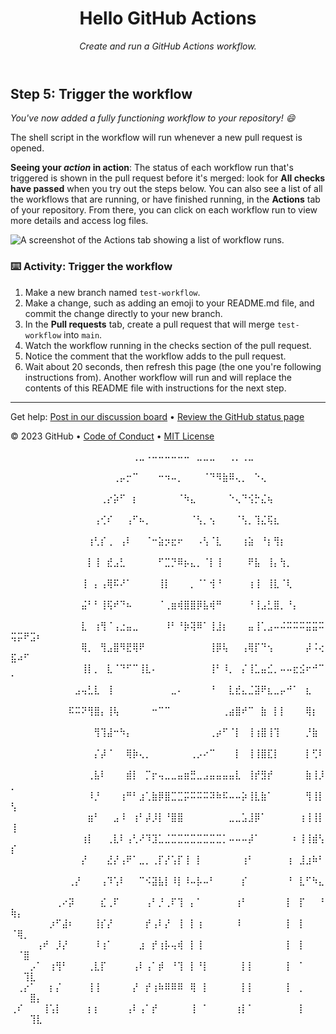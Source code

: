 <header>

# Hello GitHub Actions

_Create and run a GitHub Actions workflow._

</header>

## Step 5: Trigger the workflow

_You've now added a fully functioning workflow to your repository! :smile:_

The shell script in the workflow will run whenever a new pull request is opened.

**Seeing your _action_ in action**: The status of each workflow run that's triggered is shown in the pull request before it's merged: look for **All checks have passed** when you try out the steps below. You can also see a list of all the workflows that are running, or have finished running, in the **Actions** tab of your repository. From there, you can click on each workflow run to view more details and access log files.

![A screenshot of the Actions tab showing a list of workflow runs.](https://user-images.githubusercontent.com/16547949/62388049-4e64e600-b52a-11e9-8bf5-db0c5452360f.png)

### :keyboard: Activity: Trigger the workflow

1. Make a new branch named `test-workflow`.
1. Make a change, such as adding an emoji to your README.md file, and commit the change directly to your new branch.
1. In the **Pull requests** tab, create a pull request that will merge `test-workflow` into `main`.
1. Watch the workflow running in the checks section of the pull request.
1. Notice the comment that the workflow adds to the pull request.
1. Wait about 20 seconds, then refresh this page (the one you're following instructions from). Another workflow will run and will replace the contents of this README file with instructions for the next step.

<footer>

---

Get help: [Post in our discussion board](https://github.com/orgs/skills/discussions/categories/hello-github-actions) &bull; [Review the GitHub status page](https://www.githubstatus.com/)

&copy; 2023 GitHub &bull; [Code of Conduct](https://www.contributor-covenant.org/version/2/1/code_of_conduct/code_of_conduct.md) &bull; [MIT License](https://gh.io/mit)

</footer>


⠀⠀⠀⠀⠀⠀⠀⠀⠀⠀⠀⠀⠀⠀⠀⠀⠀⠀⠀⢀⣀⠠⠤⠤⠤⠤⠤⠤⠀⣀⣀⣀⠀⠀⢀⡀⢀⣀⠀⠀⠀⠀⠀⠀⠀⠀⠀⠀⠀⠀⠀⠀⠀⠀
⠀⠀⠀⠀⠀⠀⠀⠀⠀⠀⠀⠀⠀⠀⠀⠀⢀⡤⡒⠉⠀⠀⠀⠒⠲⠤⡀⠀⠀⠀⠈⠙⠻⣷⠿⢄⡀⠀⠑⢄⠀⠀⠀⠀⠀⠀⠀⠀⠀⠀⠀⠀⠀⠀
⠀⠀⠀⠀⠀⠀⠀⠀⠀⠀⠀⠀⠀⠀⢀⡔⡵⠋⠀⡆⠀⠀⠀⠀⠀⠀⠈⠳⣄⠀⠀⠀⠀⠀⠑⢄⠙⢪⡓⣌⢦⠀⠀⠀⠀⠀⠀⠀⠀⠀⠀⠀⠀⠀
⠀⠀⠀⠀⠀⠀⠀⠀⠀⠀⠀⠀⠀⢠⢊⠎⠀⠀⢠⠋⠦⡀⠀⠀⠀⠀⠀⠀⠈⢣⡀⢢⠀⠀⠀⠈⢣⡀⢹⣌⢯⣆⠀⠀⠀⠀⠀⠀⠀⠀⠀⠀⠀⠀
⠀⠀⠀⠀⠀⠀⠀⠀⠀⠀⠀⠀⢰⢃⡎⢀⠀⢠⠇⠀⠀⠈⠒⣵⡲⣖⠖⠀⠀⠠⢣⠈⣇⠀⠀⠀⢰⣵⠀⠘⡆⢻⡆⠀⠀⠀⠀⠀⠀⠀⠀⠀⠀⠀
⠀⠀⠀⠀⠀⠀⠀⠀⠀⠀⠀⠀⡇⢸⠀⣞⣠⣃⠀⠀⠀⠀⠀⠋⣉⡙⠿⡦⣄⡀⠈⡇⢸⠀⠀⠀⠀⠟⣧⠀⢸⡄⢳⡀⠀⠀⠀⠀⠀⠀⠀⠀⠀⠀
⠀⠀⠀⠀⠀⠀⠀⠀⠀⠀⠀⢸⠀⡄⢠⢿⠯⠜⠁⠀⠀⠀⠀⢸⡇⠀⠀⠀⡀⠈⠁⢺⠘⠀⠀⠀⠀⢰⢸⠀⢸⣇⠈⢇⠀⠀⠀⠀⠀⠀⠀⠀⠀⠀
⠀⠀⠀⠀⠀⠀⠀⠀⠀⠀⠀⣬⠃⠃⢸⢯⠞⠙⠦⠀⠀⠀⠀⠈⢀⣶⢾⣿⣿⡿⣧⢾⠛⠀⠀⠀⠀⠘⢸⣠⣃⣿⡀⠘⡄⠀⠀⠀⠀⠀⠀⠀⠀⠀
⠀⠀⠀⠀⠀⠀⠀⠀⠀⠀⠀⣇⠀⢰⢻⠈⢠⣐⣤⣀⠀⠀⠀⠀⠸⠃⠘⡷⢽⠿⠁⢸⣸⡆⠀⠀⠀⣤⢸⢁⣠⠤⠬⠭⠭⠭⣭⣭⠭⢭⡭⠟⣩⠆
⠀⠀⠀⠀⠀⠀⠀⠀⠀⠀⠀⢿⡀⠀⢻⣠⣿⠻⣟⢿⠟⠀⠀⠀⠀⠀⠀⠀⠀⠀⠀⢸⡿⢧⠀⠀⢠⢿⡏⠙⢢⠀⠀⠀⠀⠀⡼⠨⢔⣯⠴⠋⠀⠀
⠀⠀⠀⠀⠀⠀⠀⠀⠀⠀⠀⢸⡇⡀⠀⣇⠈⠙⠋⠉⢸⣇⠄⠀⠀⠀⠀⠀⠀⠀⠀⢸⠃⠸⡀⠀⡌⢸⣁⣤⣊⡀⠤⠤⣖⣪⠖⠚⠉⠁⠀⠀⠀⠀
⠀⠀⠀⠀⠀⠀⠀⠀⠀⠀⣠⢤⣃⣇⠀⢸⠀⠀⠀⠀⠀⠀⠀⠀⠀⣀⠄⠀⠀⠀⠀⠘⠀⠀⣇⣞⣄⣈⣽⠟⣆⣀⡤⠚⠁⠀⣆⠀⠀⠀⠀⠀⠀⠀
⠀⠀⠀⠀⠀⠀⠀⠀⠀⠯⠭⠝⢻⣿⡄⢸⢧⠀⠀⠀⠀⠀⠒⠉⠉⠀⠀⠀⠀⠀⠀⠀⠀⢀⣴⣿⠞⠉⠀⣷⠀⡇⡇⠀⠀⠀⢿⡆⠀⠀⠀⠀⠀⠀
⠀⠀⠀⠀⠀⠀⠀⠀⠀⠀⠀⠀⠀⢻⢹⣼⠒⠳⡄⠀⠀⠀⠀⠀⠀⠀⠀⠀⠀⠀⠀⢀⡴⠋⠈⡇⠀⢸⢰⣿⢸⢹⠀⠀⠀⠀⡘⣷⠀⠀⠀⠀⠀⠀
⠀⠀⠀⠀⠀⠀⠀⠀⠀⠀⠀⠀⠀⡌⡼⠈⠀⠀⢿⡷⢄⡀⠀⠀⠀⠀⠀⠀⢀⡠⠔⠉⠀⠀⠀⡇⠀⢸⢸⣿⣏⡇⠀⠀⠀⠀⡇⢋⠇⠀⠀⠀⠀⠀
⠀⠀⠀⠀⠀⠀⠀⠀⠀⠀⠀⠀⢀⣧⠇⠀⠀⠀⣾⡇⠀⡉⡖⢤⣀⣀⣤⣶⣛⣀⣠⣤⣤⣤⣤⣇⠀⢸⡞⣻⡞⠀⠀⠀⠀⠀⣷⢸⡸⡀⠀⠀⠀⠀
⠀⠀⠀⠀⠀⠀⠀⠀⠀⠀⠀⠀⠸⡘⠀⠀⠀⢰⠛⠃⣰⢁⣷⡿⣿⣉⣉⡭⠭⠭⠭⠽⠷⠯⠤⠤⡵⢸⣇⣷⠁⠀⠀⠀⠀⠀⢻⢸⡇⢣⠀⠀⠀⠀
⠀⠀⠀⠀⠀⠀⠀⠀⠀⠀⠀⠀⣶⠃⠀⠀⣠⠸⠀⢰⠃⡼⡸⡇⠘⣿⣿⠀⠀⠀⠀⠀⠀⠀⣀⣀⣡⣸⡿⠁⠀⠀⠀⠀⠀⢰⢸⢸⡇⢸⠀⠀⠀⠀
⠀⠀⠀⠀⠀⠀⠀⠀⠀⠀⠀⢰⡇⠀⠀⢀⣇⠇⢠⢃⠜⠹⣹⣁⣈⣉⣉⣉⣉⣉⣉⣉⣉⡁⠤⠤⠤⡼⠁⠀⠀⠀⠀⠀⠆⢸⢸⣾⢣⡎⠀⠀⠀⠀
⠀⠀⠀⠀⠀⠀⠀⠀⠀⠀⠀⡜⠀⠀⠀⣜⡜⢠⠟⠁⣀⡀⢀⡏⡜⢡⡏⢸⠀⡇⠀⠀⠀⠀⠀⠀⢰⠃⠀⠀⠀⠀⠀⢰⠀⣸⣰⠷⠃⠀⠀⠀⠀⠀
⠀⠀⠀⠀⠀⠀⠀⠀⠀⢀⡜⠀⠀⠀⢠⠹⢡⠇⠀⠀⠉⠪⣽⣧⡇⠸⡇⠸⠤⡧⠤⠃⠀⠀⠀⠀⡎⠀⠀⠀⠀⠀⠀⠘⠀⣇⠋⠳⣄⠀⠀⠀⠀⠀
⠀⠀⠀⠀⠀⠀⠀⢀⠔⡽⠀⠀⠀⠀⣎⢀⠏⠀⠀⠀⠀⢠⠃⡘⢀⠏⢹⠀⡄⠁⠀⠀⠀⠀⠀⢰⠃⠀⠀⠀⠀⠀⠀⡇⠀⡏⠀⠀⠘⢷⡄⠀⠀⠀
⠀⠀⠀⠀⠀⠀⡰⠋⣼⠆⠀⠀⠀⢸⡎⡜⠀⠀⠀⠀⠀⡞⢠⠇⡜⠀⢸⠀⡇⢰⠀⠀⠀⠀⠀⠸⠀⠀⠀⠀⠀⠀⠀⡇⠀⡇⠀⠀⠀⠈⢿⡀⠀⠀
⠀⠀⠀⠀⢠⠞⠀⡸⡜⠀⠀⠀⠀⠸⢰⠁⠀⠀⠀⠀⣰⠀⡞⢰⡧⢤⢾⠀⡇⢸⠀⠀⠀⠀⠀⠀⠀⠀⠀⠀⠀⠀⠀⡇⠀⡇⠀⠀⠀⠀⠈⣿⠀⠀
⠀⠀⠀⡠⠁⠀⢰⢻⠃⠀⠀⠀⢀⣇⡏⠀⠀⠀⠀⢠⠇⢠⠁⡾⠀⠘⢹⠀⡇⠘⡇⠀⠀⠀⠀⠀⡇⡇⠀⠀⠀⠀⠀⡇⠀⠁⠀⠀⠀⠀⠀⢹⣇⠀
⠀⢀⡔⠁⠀⠀⡆⡌⠀⠀⠀⠀⢸⢸⠀⠀⠀⠀⠀⡜⠀⡞⢰⠷⠿⠿⠿⠀⢿⠀⡇⠀⠀⠀⠀⠀⡇⡇⠀⠀⠀⠀⠀⡇⠀⡀⠀⠀⠀⠀⠀⠀⣿⡄
⢀⠎⠀⠀⠀⢸⢡⡇⠀⠀⠀⠀⡆⡆⠀⠀⠀⠀⢠⠇⢠⠁⡞⠀⠀⠀⠀⠀⢸⠀⠁⠀⠀⠀⠀⢰⡇⠁⠀⠀⠀⠀⠀⠀⠀⡇⠀⠀⠀⠀⠀⠀⢹⣇
